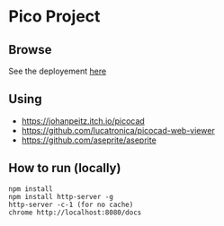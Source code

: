 # Pico Project

## Browse

See the deployement [here](https://mlhoutel.github.io/Pico/)

## Using

- https://johanpeitz.itch.io/picocad
- https://github.com/lucatronica/picocad-web-viewer
- https://github.com/aseprite/aseprite

## How to run (locally)

```
npm install
npm install http-server -g
http-server -c-1 (for no cache)
chrome http://localhost:8080/docs
```

